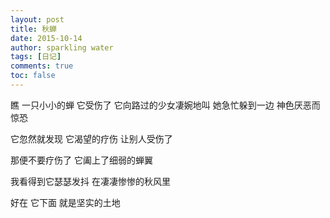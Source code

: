 ```yaml
---
layout: post
title: 秋蝉
date: 2015-10-14
author: sparkling water
tags: [日记]
comments: true
toc: false
---
```


瞧
一只小小的蝉
它受伤了
它向路过的少女凄婉地叫
她急忙躲到一边
神色厌恶而惊恐

它忽然就发现
它渴望的疗伤
让别人受伤了

那便不要疗伤了
它阖上了细弱的蝉翼

我看得到它瑟瑟发抖
在凄凄惨惨的秋风里

好在
它下面
就是坚实的土地
